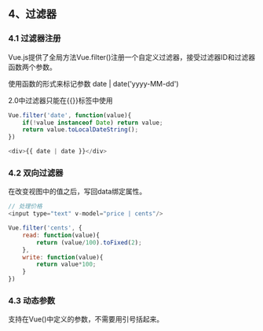 ## 4、过滤器

### 4.1 过滤器注册

Vue.js提供了全局方法Vue.filter()注册一个自定义过滤器，接受过滤器ID和过滤器函数两个参数。

使用函数的形式来标记参数 date | date('yyyy-MM-dd')

2.0中过滤器只能在{{}}标签中使用

```javascript
Vue.filter('date', function(value){
    if(!value instanceof Date) return value;
    return value.toLocalDateString();
})

<div>{{ date | date }}</div>
```

### 4.2 双向过滤器

在改变视图中的值之后，写回data绑定属性。

```javascript
// 处理价格
<input type="text" v-model="price | cents"/>

Vue.filter('cents', {
    read: function(value){
        return (value/100).toFixed(2);
    },
    write: function(value){
        return value*100;
    }
})
```

### 4.3 动态参数

支持在Vue()中定义的参数，不需要用引号括起来。